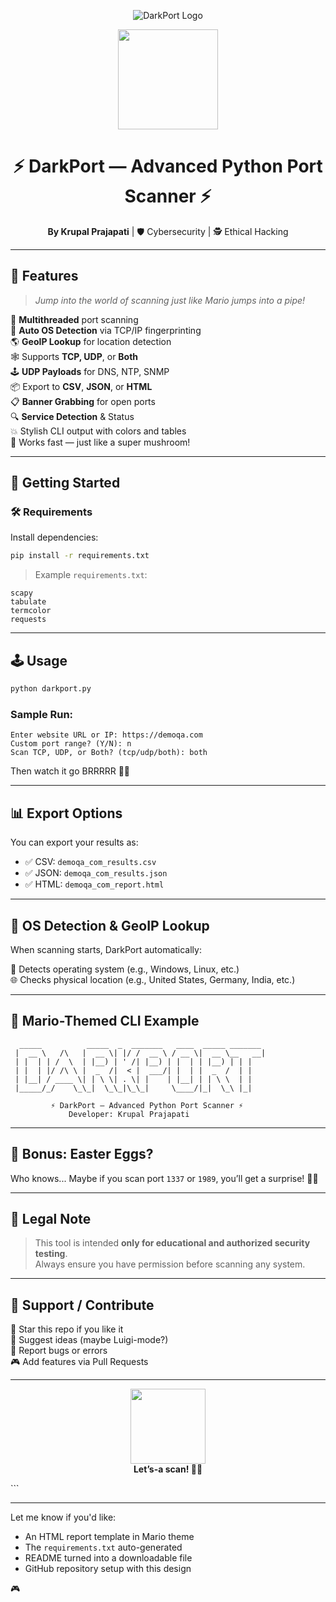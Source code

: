 <p align="center">
  <img src="https://fontmeme.com/permalink/240408/f00c5409c8b1f3c2824f49a8c55b4bfc.png" alt="DarkPort Logo" />
</p>

<p align="center">
  <img src="https://media.giphy.com/media/Nx0rz3jtxtEre/giphy.gif" width="160px"/>
</p>

<h1 align="center">⚡ DarkPort — Advanced Python Port Scanner ⚡</h1>
<p align="center">
  <b>By Krupal Prajapati</b> | 🛡️ Cybersecurity | 🕵️ Ethical Hacking
</p>

---

## 🧩 Features

> *Jump into the world of scanning just like Mario jumps into a pipe!*

🎯 **Multithreaded** port scanning  
🧠 **Auto OS Detection** via TCP/IP fingerprinting  
🌎 **GeoIP Lookup** for location detection  
🕸️ Supports **TCP, UDP**, or **Both**  
🕹️ **UDP Payloads** for DNS, NTP, SNMP  
📦 Export to **CSV**, **JSON**, or **HTML**  
📋 **Banner Grabbing** for open ports  
🔍 **Service Detection** & Status  
💥 Stylish CLI output with colors and tables  
🍄 Works fast — just like a super mushroom!

---

## 🚀 Getting Started

### 🛠 Requirements

Install dependencies:

```bash
pip install -r requirements.txt
```

> Example `requirements.txt`:
```text
scapy
tabulate
termcolor
requests
```

---

## 🕹️ Usage

```bash
python darkport.py
```

### Sample Run:

```text
Enter website URL or IP: https://demoqa.com
Custom port range? (Y/N): n
Scan TCP, UDP, or Both? (tcp/udp/both): both
```

Then watch it go BRRRRR 🚀💥

---

## 📊 Export Options

You can export your results as:

- ✅ CSV: `demoqa_com_results.csv`
- ✅ JSON: `demoqa_com_results.json`
- ✅ HTML: `demoqa_com_report.html`

---

## 📡 OS Detection & GeoIP Lookup

When scanning starts, DarkPort automatically:

🧬 Detects operating system (e.g., Windows, Linux, etc.)  
🌐 Checks physical location (e.g., United States, Germany, India, etc.)

---

## 🎨 Mario-Themed CLI Example

```text
  _____          _____  _  _______   ____  _____ _______
 |  __ \   /\   |  __ \| |/ /  __ \ / __ \|  __ \__   __|
 | |  | | /  \  | |__) | ' /| |__) | |  | | |__) | | |
 | |  | |/ /\ \ |  _  /|  < |  ___/| |  | |  _  /  | |
 | |__| / ____ \| | \ \| . \| |    | |__| | | \ \  | |
 |_____/_/    \_\_|  \_\_|\_\_|     \____/|_|  \_\ |_|

         ⚡ DarkPort — Advanced Python Port Scanner ⚡
             Developer: Krupal Prajapati
```

---

## 🎁 Bonus: Easter Eggs?

Who knows... Maybe if you scan port `1337` or `1989`, you’ll get a surprise! 👀🍄

---

## 🧠 Legal Note

> This tool is intended **only for educational and authorized security testing**.  
> Always ensure you have permission before scanning any system.

---

## 🙌 Support / Contribute

🌟 Star this repo if you like it  
🍕 Suggest ideas (maybe Luigi-mode?)  
🐞 Report bugs or errors  
🎮 Add features via Pull Requests

---

<p align="center">
  <img src="https://media.tenor.com/NdRwqYxIDyYAAAAC/mario-jumping.gif" width="120px" />
  <br>
  <b>Let’s-a scan! 🧰✨</b>
</p>
```

---

Let me know if you'd like:
- An HTML report template in Mario theme  
- The `requirements.txt` auto-generated  
- README turned into a downloadable file  
- GitHub repository setup with this design

🎮
